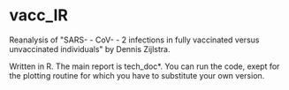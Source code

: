 # vacc_IR

Reanalysis of "SARS- - CoV- - 2 infections in fully vaccinated versus unvaccinated individuals" by Dennis Zijlstra. 

Written in R. The main report is tech_doc*. You can run the code, exept for the plotting routine for which you have to substitute your own version.
